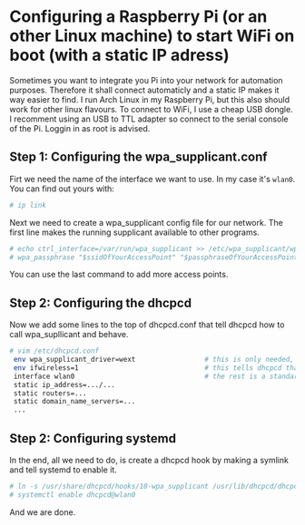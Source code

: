 #  Configuring a Raspberry Pi (or an other Linux machine) to start WiFi on boot (with a static IP adress)
Sometimes you want to integrate you Pi into your network for automation purposes. Therefore it shall connect automaticly and a static IP makes it way easier to find.
I run Arch Linux in my Raspberry Pi, but this also should work for other linux flavours. To connect to WiFi, I use a cheap USB dongle. I recomment using an USB to TTL adapter so connect to the serial console of the Pi. Loggin in as root is advised.

## Step 1: Configuring the wpa_supplicant.conf
Firt we need the name of the interface we want to use. In my case it's `wlan0`. You can find out yours with:
```bash
# ip link
```
Next we need to create a wpa_supplicant config file for our network. The first line makes the running supplicant available to other programs.
```bash
# echo ctrl_interface=/var/run/wpa_supplicant >> /etc/wpa_supplicant/wpa_supplicant-$yourInterfaceName.conf
# wpa_passphrase "$ssidOfYourAccessPoint" "$passphraseOfYourAccessPoint" >> /etc/wpa_supplicant/wpa_supplicant-$yourInterfaceName.conf
```
You can use the last command to add more access points.

## Step 2: Configuring the dhcpcd
Now we add some lines to the top of dhcpcd.conf that tell dhcpcd how to call wpa_supllicant and behave.
```bash
# vim /etc/dhcpcd.conf
 env wpa_supplicant_driver=wext                 # this is only needed, if your interface doesn't support the default driver
 env ifwireless=1                               # this tells dhcpcd that the interface is wireless
 interface wlan0                                # the rest is a standard dhcpcd conf
 static ip_address=.../...
 static routers=...
 static domain_name_servers=...
 ...
```
## Step 2: Configuring systemd
In the end, all we need to do, is create a dhcpcd hook by making a symlink and tell systemd to enable it.
```bash
# ln -s /usr/share/dhcpcd/hooks/10-wpa_supplicant /usr/lib/dhcpcd/dhcpcd-hooks/
# systemctl enable dhcpcd@wlan0
```

And we are done.
